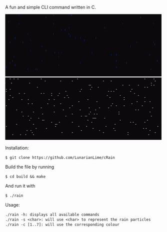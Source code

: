 A fun and simple CLI command written in C.

<img src="assets/rain.gif" alt="Blue rain particles travelling down the screen" width=500 height=200>

<img src="assets/snow.gif" alt="White snow particles floating down the screen" width=500 height=200>

Installation:
```
$ git clone https://github.com/LunarianLime/cRain
```

Build the file by running
```
$ cd build && make
```
And run it with
```
$ ./rain
```
Usage:
```
./rain -h: displays all available commands
./rain -s <char>: will use <char> to represent the rain particles
./rain -c [1..7]: will use the corresponding colour
```

